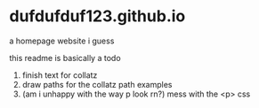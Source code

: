 # dufdufduf123.github.io
a homepage website i guess

this readme is basically a todo 

1. finish text for collatz
2. draw paths for the collatz path examples
3. (am i unhappy with the way p look rn?) mess with the \<p> css
